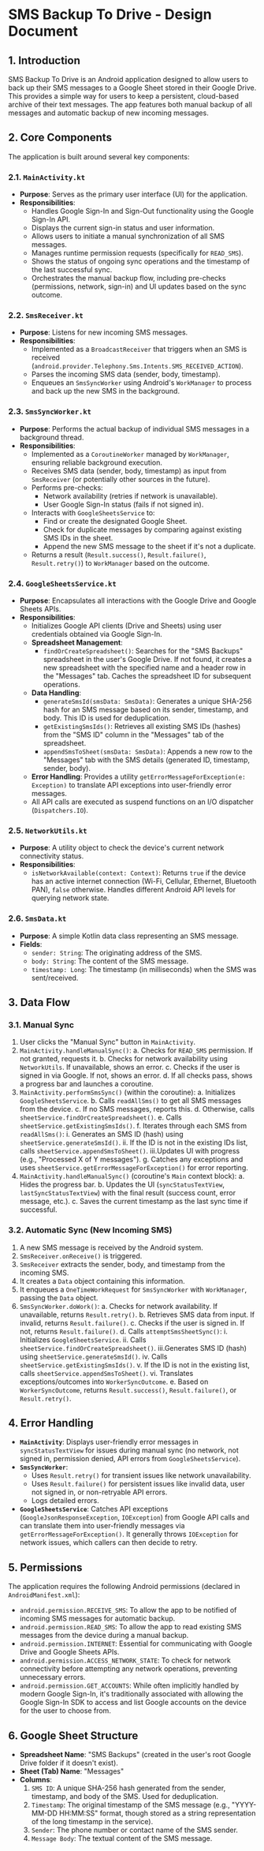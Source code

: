 # SMS Backup To Drive - Design Document

## 1. Introduction

SMS Backup To Drive is an Android application designed to allow users to back up their SMS messages to a Google Sheet stored in their Google Drive. This provides a simple way for users to keep a persistent, cloud-based archive of their text messages. The app features both manual backup of all messages and automatic backup of new incoming messages.

## 2. Core Components

The application is built around several key components:

### 2.1. `MainActivity.kt`
- **Purpose**: Serves as the primary user interface (UI) for the application.
- **Responsibilities**:
    - Handles Google Sign-In and Sign-Out functionality using the Google Sign-In API.
    - Displays the current sign-in status and user information.
    - Allows users to initiate a manual synchronization of all SMS messages.
    - Manages runtime permission requests (specifically for `READ_SMS`).
    - Shows the status of ongoing sync operations and the timestamp of the last successful sync.
    - Orchestrates the manual backup flow, including pre-checks (permissions, network, sign-in) and UI updates based on the sync outcome.

### 2.2. `SmsReceiver.kt`
- **Purpose**: Listens for new incoming SMS messages.
- **Responsibilities**:
    - Implemented as a `BroadcastReceiver` that triggers when an SMS is received (`android.provider.Telephony.Sms.Intents.SMS_RECEIVED_ACTION`).
    - Parses the incoming SMS data (sender, body, timestamp).
    - Enqueues an `SmsSyncWorker` using Android's `WorkManager` to process and back up the new SMS in the background.

### 2.3. `SmsSyncWorker.kt`
- **Purpose**: Performs the actual backup of individual SMS messages in a background thread.
- **Responsibilities**:
    - Implemented as a `CoroutineWorker` managed by `WorkManager`, ensuring reliable background execution.
    - Receives SMS data (sender, body, timestamp) as input from `SmsReceiver` (or potentially other sources in the future).
    - Performs pre-checks:
        - Network availability (retries if network is unavailable).
        - User Google Sign-In status (fails if not signed in).
    - Interacts with `GoogleSheetsService` to:
        - Find or create the designated Google Sheet.
        - Check for duplicate messages by comparing against existing SMS IDs in the sheet.
        - Append the new SMS message to the sheet if it's not a duplicate.
    - Returns a result (`Result.success()`, `Result.failure()`, `Result.retry()`) to `WorkManager` based on the outcome.

### 2.4. `GoogleSheetsService.kt`
- **Purpose**: Encapsulates all interactions with the Google Drive and Google Sheets APIs.
- **Responsibilities**:
    - Initializes Google API clients (Drive and Sheets) using user credentials obtained via Google Sign-In.
    - **Spreadsheet Management**:
        - `findOrCreateSpreadsheet()`: Searches for the "SMS Backups" spreadsheet in the user's Google Drive. If not found, it creates a new spreadsheet with the specified name and a header row in the "Messages" tab. Caches the spreadsheet ID for subsequent operations.
    - **Data Handling**:
        - `generateSmsId(smsData: SmsData)`: Generates a unique SHA-256 hash for an SMS message based on its sender, timestamp, and body. This ID is used for deduplication.
        - `getExistingSmsIds()`: Retrieves all existing SMS IDs (hashes) from the "SMS ID" column in the "Messages" tab of the spreadsheet.
        - `appendSmsToSheet(smsData: SmsData)`: Appends a new row to the "Messages" tab with the SMS details (generated ID, timestamp, sender, body).
    - **Error Handling**: Provides a utility `getErrorMessageForException(e: Exception)` to translate API exceptions into user-friendly error messages.
    - All API calls are executed as suspend functions on an I/O dispatcher (`Dispatchers.IO`).

### 2.5. `NetworkUtils.kt`
- **Purpose**: A utility object to check the device's current network connectivity status.
- **Responsibilities**:
    - `isNetworkAvailable(context: Context)`: Returns `true` if the device has an active internet connection (Wi-Fi, Cellular, Ethernet, Bluetooth PAN), `false` otherwise. Handles different Android API levels for querying network state.

### 2.6. `SmsData.kt`
- **Purpose**: A simple Kotlin data class representing an SMS message.
- **Fields**:
    - `sender: String`: The originating address of the SMS.
    - `body: String`: The content of the SMS message.
    - `timestamp: Long`: The timestamp (in milliseconds) when the SMS was sent/received.

## 3. Data Flow

### 3.1. Manual Sync
1.  User clicks the "Manual Sync" button in `MainActivity`.
2.  `MainActivity.handleManualSync()`:
    a.  Checks for `READ_SMS` permission. If not granted, requests it.
    b.  Checks for network availability using `NetworkUtils`. If unavailable, shows an error.
    c.  Checks if the user is signed in via Google. If not, shows an error.
    d.  If all checks pass, shows a progress bar and launches a coroutine.
3.  `MainActivity.performSmsSync()` (within the coroutine):
    a.  Initializes `GoogleSheetsService`.
    b.  Calls `readAllSms()` to get all SMS messages from the device.
    c.  If no SMS messages, reports this.
    d.  Otherwise, calls `sheetService.findOrCreateSpreadsheet()`.
    e.  Calls `sheetService.getExistingSmsIds()`.
    f.  Iterates through each SMS from `readAllSms()`:
        i.  Generates an SMS ID (hash) using `sheetService.generateSmsId()`.
        ii. If the ID is not in the existing IDs list, calls `sheetService.appendSmsToSheet()`.
        iii.Updates UI with progress (e.g., "Processed X of Y messages").
    g.  Catches any exceptions and uses `sheetService.getErrorMessageForException()` for error reporting.
4.  `MainActivity.handleManualSync()` (coroutine's `Main` context block):
    a.  Hides the progress bar.
    b.  Updates the UI (`syncStatusTextView`, `lastSyncStatusTextView`) with the final result (success count, error message, etc.).
    c.  Saves the current timestamp as the last sync time if successful.

### 3.2. Automatic Sync (New Incoming SMS)
1.  A new SMS message is received by the Android system.
2.  `SmsReceiver.onReceive()` is triggered.
3.  `SmsReceiver` extracts the sender, body, and timestamp from the incoming SMS.
4.  It creates a `Data` object containing this information.
5.  It enqueues a `OneTimeWorkRequest` for `SmsSyncWorker` with `WorkManager`, passing the `Data` object.
6.  `SmsSyncWorker.doWork()`:
    a.  Checks for network availability. If unavailable, returns `Result.retry()`.
    b.  Retrieves SMS data from input. If invalid, returns `Result.failure()`.
    c.  Checks if the user is signed in. If not, returns `Result.failure()`.
    d.  Calls `attemptSmsSheetSync()`:
        i.  Initializes `GoogleSheetsService`.
        ii. Calls `sheetService.findOrCreateSpreadsheet()`.
        iii.Generates SMS ID (hash) using `sheetService.generateSmsId()`.
        iv. Calls `sheetService.getExistingSmsIds()`.
        v.  If the ID is not in the existing list, calls `sheetService.appendSmsToSheet()`.
        vi. Translates exceptions/outcomes into `WorkerSyncOutcome`.
    e.  Based on `WorkerSyncOutcome`, returns `Result.success()`, `Result.failure()`, or `Result.retry()`.

## 4. Error Handling
- **`MainActivity`**: Displays user-friendly error messages in `syncStatusTextView` for issues during manual sync (no network, not signed in, permission denied, API errors from `GoogleSheetsService`).
- **`SmsSyncWorker`**:
    - Uses `Result.retry()` for transient issues like network unavailability.
    - Uses `Result.failure()` for persistent issues like invalid data, user not signed in, or non-retryable API errors.
    - Logs detailed errors.
- **`GoogleSheetsService`**: Catches API exceptions (`GoogleJsonResponseException`, `IOException`) from Google API calls and can translate them into user-friendly messages via `getErrorMessageForException()`. It generally throws `IOException` for network issues, which callers can then decide to retry.

## 5. Permissions
The application requires the following Android permissions (declared in `AndroidManifest.xml`):
-   `android.permission.RECEIVE_SMS`: To allow the app to be notified of incoming SMS messages for automatic backup.
-   `android.permission.READ_SMS`: To allow the app to read existing SMS messages from the device during a manual backup.
-   `android.permission.INTERNET`: Essential for communicating with Google Drive and Google Sheets APIs.
-   `android.permission.ACCESS_NETWORK_STATE`: To check for network connectivity before attempting any network operations, preventing unnecessary errors.
-   `android.permission.GET_ACCOUNTS`: While often implicitly handled by modern Google Sign-In, it's traditionally associated with allowing the Google Sign-In SDK to access and list Google accounts on the device for the user to choose from.

## 6. Google Sheet Structure
-   **Spreadsheet Name**: "SMS Backups" (created in the user's root Google Drive folder if it doesn't exist).
-   **Sheet (Tab) Name**: "Messages"
-   **Columns**:
    1.  `SMS ID`: A unique SHA-256 hash generated from the sender, timestamp, and body of the SMS. Used for deduplication.
    2.  `Timestamp`: The original timestamp of the SMS message (e.g., "YYYY-MM-DD HH:MM:SS" format, though stored as a string representation of the long timestamp in the service).
    3.  `Sender`: The phone number or contact name of the SMS sender.
    4.  `Message Body`: The textual content of the SMS message.

```
